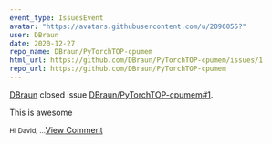```yaml
---
event_type: IssuesEvent
avatar: "https://avatars.githubusercontent.com/u/2096055?"
user: DBraun
date: 2020-12-27
repo_name: DBraun/PyTorchTOP-cpumem
html_url: https://github.com/DBraun/PyTorchTOP-cpumem/issues/1
repo_url: https://github.com/DBraun/PyTorchTOP-cpumem
---
```


<a href='https://github.com/DBraun' target='_blank'>DBraun</a> closed issue <a href='https://github.com/DBraun/PyTorchTOP-cpumem/issues/1' target='_blank'>DBraun/PyTorchTOP-cpumem#1</a>.

<p>This is awesome</p><small>Hi David,...</small><a href='https://github.com/DBraun/PyTorchTOP-cpumem/issues/1' target='_blank'>View Comment</a>